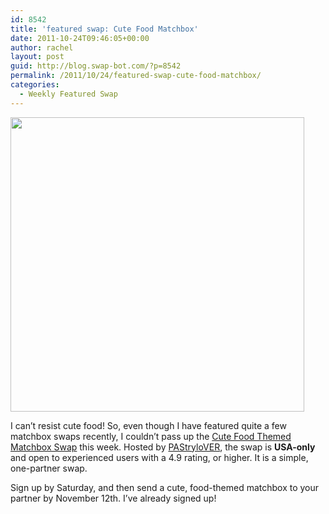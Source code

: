 ```yaml
---
id: 8542
title: 'featured swap: Cute Food Matchbox'
date: 2011-10-24T09:46:05+00:00
author: rachel
layout: post
guid: http://blog.swap-bot.com/?p=8542
permalink: /2011/10/24/featured-swap-cute-food-matchbox/
categories:
  - Weekly Featured Swap
---
```

<img src="http://blog.swap-bot.com/wp-content/uploads/2011/10/cutefoodmatchboxswap.jpg" alt="" title="cutefoodmatchboxswap" width="470" height="471" class="alignnone size-full wp-image-8543" />

I can&#8217;t resist cute food! So, even though I have featured quite a few matchbox swaps recently, I couldn&#8217;t pass up the [Cute Food Themed Matchbox Swap](http://www.swap-bot.com/swap/show/102838) this week. Hosted by [PAStryloVER](http://www.swap-bot.com/user:PAStryloVER), the swap is **USA-only** and open to experienced users with a 4.9 rating, or higher. It is a simple, one-partner swap. 

Sign up by Saturday, and then send a cute, food-themed matchbox to your partner by November 12th. I&#8217;ve already signed up!